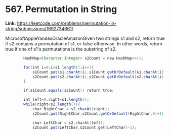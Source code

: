 # 567. Permutation in String

**Link:** https://leetcode.com/problems/permutation-in-string/submissions/1692734661/

MicrosoftAppleYandexOracleAmazonGiven two strings s1 and s2, return true if s2 contains a permutation of s1, or false otherwise. In other words, return true if one of s1's permutations is the substring of s2.

```java
        HashMap<Character,Integer> s2Count = new HashMap<>();

        for(int i=0;i<s1.length();i++){
            s1Count.put(s1.charAt(i),s1Count.getOrDefault(s1.charAt(i),0)+1);
            s2Count.put(s2.charAt(i),s2Count.getOrDefault(s2.charAt(i),0)+1);
        }

        if(s1Count.equals(s2Count)) return true;

        int left=0,right=s1.length();
        while(right<s2.length()){
            char RightChar = s2.charAt(right);
            s2Count.put(RightChar,s2Count.getOrDefault(RightChar,0)+1);

            char LeftChar = s2.charAt(left);
            s2Count.put(LeftChar,s2Count.get(LeftChar)-1);

```
